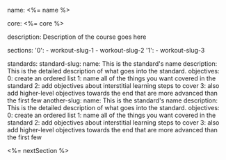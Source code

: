name: <%= name %>

core: <%= core %>

description: Description of the course goes here

sections:
	'0':
		- workout-slug-1
		- workout-slug-2
	'1':
		- workout-slug-3

standards:
	standard-slug:
		name: This is the standard's name
		description: This is the detailed description of what goes into the standard.
		objectives:
			0: create an ordered list
			1: name all of the things you want covered in the standard
			2: add objectives about interstitial learning steps to cover
			3: also add higher-level objectives towards the end that are more advanced than the first few
	another-slug:
		name: This is the standard's name
		description: This is the detailed description of what goes into the standard.
		objectives:
			0: create an ordered list
			1: name all of the things you want covered in the standard
			2: add objectives about interstitial learning steps to cover
			3: also add higher-level objectives towards the end that are more advanced than the first few

<%= nextSection %>